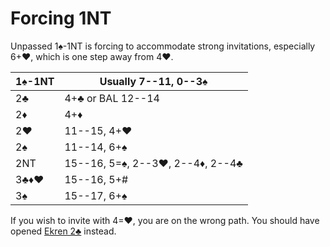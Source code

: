 # Forcing 1NT

Unpassed 1♠-1NT is forcing to accommodate strong invitations, especially 6+♥,
which is one step away from 4♥.

| 1♠-1NT | Usually 7--11, 0--3♠ |
|--------|----------------------|
| 2♣     | 4+♣ or BAL 12--14
| 2♦     | 4+♦
| 2♥     | 11--15, 4+♥
| 2♠     | 11--14, 6+♠
| 2NT    | 15--16, 5=♠, 2--3♥, 2--4♦, 2--4♣
| 3♣♦♥   | 15--16, 5+#
| 3♠     | 15--17, 6+♠

If you wish to invite with 4=♥, you are on the wrong path.  You should have
opened [Ekren 2♣](../2C.md) instead.
